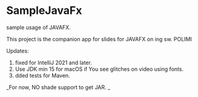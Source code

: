 # SampleJavaFx
sample usage of JAVAFX.

This project is the companion app for slides for JAVAFX on ing sw. POLIMI

Updates:
1) fixed for IntelliJ 2021 and later.
2) Use JDK min 15 for macOS if You see glitches on video using fonts.
3) dded tests for Maven.

_For now, NO shade support to get JAR.
_
